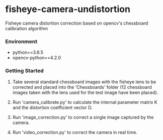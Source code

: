 # fisheye-camera-undistortion
Fisheye camera distortion correction based on opencv's chessboard calibration algorithm
### Environment

- python==3.6.5
- opencv-python==4.2.0


### Getting Started

1. Take several standard chessboard images with the fisheye lens to be corrected and placed into the 'Chessboards' folder (12 chessboard images taken with the lens used for the test image have been placed).
2. Run 'camera_calibrate.py' to calculate the internal parameter matrix K and the distortion coefficient vector D.

3. Run 'image_correction.py' to correct a single image captured by the camera.

4. Run 'video_correction.py' to correct the camera in real time.
